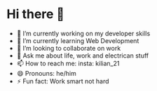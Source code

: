 # Hi there 👋

- 🔭 I’m currently working on my developer skills
- 🌱 I’m currently learning Web Development
- 👯 I’m looking to collaborate on work
- 💬 Ask me about life, work and electrican stuff
- 📫 How to reach me: insta: kilian_21
- 😄 Pronouns: he/him
- ⚡ Fun fact: Work smart not hard
